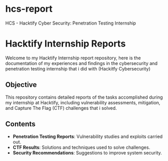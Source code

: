 # hcs-report

 HCS - Hacktify Cyber Security: Penetration Testing Internship
 
 # Hacktify Internship Reports
 
 Welcome to my Hacktify Internship report repository, here is the documentation of my experiences and findings in the cybersecurity and penetration testing internship that i did with (Hackitfy Cybersecurity)
 
 ## Objective
 
 This repository contains detailed reports of the tasks accomplished during my internship at Hacktify, including vulnerability assessments, mitigation, and Capture The Flag (CTF) challenges that i solved.
 
 ## Contents
 
 - **Penetration Testing Reports**: Vulnerability studies and exploits carried out.
 - **CTF Results**: Solutions and techniques used to solve challenges.
 - **Security Recommendations**: Suggestions to improve system security.
